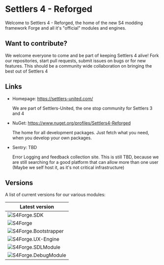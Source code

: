 # Settlers 4 - Reforged
Welcome to Settlers 4 - Reforged, the home of the new S4 modding framework Forge and all it's "official" modules and engines.

## Want to contribute?
We welcome everyone to come and be part of keeping Settlers 4 alive!
Fork our repositories, start pull requests, submit issues on bugs or for new features.
This should be a community wide collaboration on bringing the best out of Settlers 4

## Links
- Homepage: https://settlers-united.com/

  We are part of Settlers-United, the one stop community for Settlers 3 and 4
- NuGet: https://www.nuget.org/profiles/Settlers4-Reforged
  
  The home for all development packages. Just fetch what you need, when you develop your own packages.
- Sentry: TBD
  
  Error Logging and feedback collection site.
  This is still TBD, because we are still searching for a good platform that can allow more than one user (Maybe we self host it, as it's not critical infrastructure)

## Versions
A list of current versions for our various modules:

| Latest version |
| - |
| ![S4Forge.SDK](https://img.shields.io/github/v/tag/Settlers4-Reforged/S4Forge.SDK?sort=date&display_name=release&label=S4Forge.SDK&color=green) |
| ![S4Forge](https://img.shields.io/github/v/release/Settlers4-Reforged/S4Forge?sort=date&display_name=release&label=S4Forge&color=green) |
| ![S4Forge.Bootstrapper](https://img.shields.io/github/v/release/Settlers4-Reforged/S4Forge.Bootstrapper?sort=date&display_name=release&label=S4Forge.Bootstrapper&color=green) |
| ![S4Forge.UX-Engine](https://img.shields.io/github/v/release/Settlers4-Reforged/S4Forge.UX-Engine?sort=date&display_name=release&label=S4Forge.UX-Engine&color=green) |
| ![S4Forge.SDLModule](https://img.shields.io/github/v/release/Settlers4-Reforged/S4Forge.SDLModule?sort=date&display_name=release&label=S4Forge.SDLModule&color=green) |
| ![S4Forge.DebugModule](https://img.shields.io/github/v/release/Settlers4-Reforged/S4Forge.DebugModule?sort=date&display_name=release&label=S4Forge.DebugModule&color=green) |
